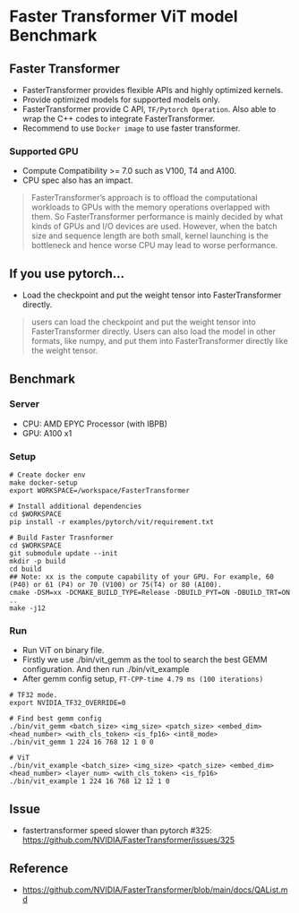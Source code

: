 # Faster Transformer ViT model Benchmark

## Faster Transformer
- FasterTransformer provides flexible APIs and highly optimized kernels.
- Provide optimized models for supported models only.
- FasterTransformer provide C API, `TF/Pytorch Operation`. Also able to wrap the C++ codes to integrate FasterTransformer.
- Recommend to use `Docker image` to use faster transformer.

### Supported GPU
- Compute Compatibility >= 7.0 such as V100, T4 and A100.
- CPU spec also has an impact.
> FasterTransformer’s approach is to offload the computational workloads to GPUs with the memory operations overlapped with them. So FasterTransformer performance is mainly decided by what kinds of GPUs and I/O devices are used. However, when the batch size and sequence length are both small, kernel launching is the bottleneck and hence worse CPU may lead to worse performance.

## If you use pytorch...
- Load the checkpoint and put the weight tensor into FasterTransformer directly.
> users can load the checkpoint and put the weight tensor into FasterTransformer directly. Users can also load the model in other formats, like numpy, and put them into FasterTransformer directly like the weight tensor.

## Benchmark
### Server
- CPU: AMD EPYC Processor (with IBPB)
- GPU: A100 x1

### Setup
```
# Create docker env
make docker-setup
export WORKSPACE=/workspace/FasterTransformer

# Install additional dependencies
cd $WORKSPACE
pip install -r examples/pytorch/vit/requirement.txt

# Build Faster Trasnformer
cd $WORKSPACE
git submodule update --init
mkdir -p build
cd build
## Note: xx is the compute capability of your GPU. For example, 60 (P40) or 61 (P4) or 70 (V100) or 75(T4) or 80 (A100).
cmake -DSM=xx -DCMAKE_BUILD_TYPE=Release -DBUILD_PYT=ON -DBUILD_TRT=ON ..
make -j12
```

### Run
- Run ViT on binary file.
- Firstly we use ./bin/vit_gemm as the tool to search the best GEMM configuration. And then run ./bin/vit_example
- After gemm config setup, `FT-CPP-time 4.79 ms (100 iterations)`
```
# TF32 mode.
export NVIDIA_TF32_OVERRIDE=0

# Find best gemm config
./bin/vit_gemm <batch_size> <img_size> <patch_size> <embed_dim> <head_number> <with_cls_token> <is_fp16> <int8_mode> 
./bin/vit_gemm 1 224 16 768 12 1 0 0

# ViT
./bin/vit_example <batch_size> <img_size> <patch_size> <embed_dim> <head_number> <layer_num> <with_cls_token> <is_fp16>
./bin/vit_example 1 224 16 768 12 12 1 0
```

## Issue
- fastertransformer speed slower than pytorch #325: https://github.com/NVIDIA/FasterTransformer/issues/325

## Reference
- https://github.com/NVIDIA/FasterTransformer/blob/main/docs/QAList.md